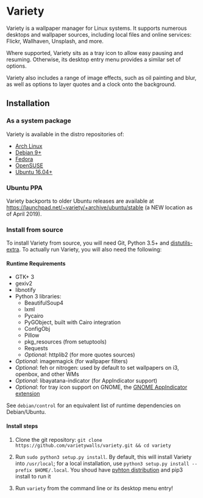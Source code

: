 # Variety

Variety is a wallpaper manager for Linux systems. It supports numerous desktops
and wallpaper sources, including local files and online services: Flickr,
Wallhaven, Unsplash, and more.

Where supported, Variety sits as a tray icon to allow easy pausing and resuming.
Otherwise, its desktop entry menu provides a similar set of options.

Variety also includes a range of image effects, such as oil painting and blur,
as well as options to layer quotes and a clock onto the background.

## Installation

### As a system package

Variety is available in the distro repositories of:

- [Arch Linux](https://www.archlinux.org/packages/community/any/variety/)
- [Debian 9+](https://packages.debian.org/search?keywords=variety)
- [Fedora](https://www.rpmfind.net/linux/rpm2html/search.php?query=variety)
- [OpenSUSE](https://software.opensuse.org/package/variety?search_term=variety)
- [Ubuntu 16.04+](https://packages.ubuntu.com/search?keywords=variety)

### Ubuntu PPA
Variety backports to older Ubuntu releases are available at https://launchpad.net/~variety/+archive/ubuntu/stable (a NEW location as of April 2019).

### Install from source
To install Variety from source, you will need Git, Python 3.5+ and [distutils-extra](https://launchpad.net/python-distutils-extra). To actually run Variety, you will also need the following:

#### Runtime Requirements
- GTK+ 3
- gexiv2
- libnotify
- Python 3 libraries:
    - BeautifulSoup4
    - lxml
    - Pycairo
    - PyGObject, built with Cairo integration
    - ConfigObj
    - Pillow
    - pkg_resources (from setuptools)
    - Requests
    - *Optional*: httplib2 (for more quotes sources)
- *Optional*: imagemagick (for wallpaper filters)
- *Optional*: feh or nitrogen: used by default to set wallpapers on i3, openbox, and other WMs
- *Optional*: libayatana-indicator (for AppIndicator support)
- *Optional*: for tray icon support on GNOME, the [GNOME AppIndicator extension](https://github.com/ubuntu/gnome-shell-extension-appindicator)

See `debian/control` for an equivalent list of runtime dependencies on Debian/Ubuntu.

#### Install steps

1. Clone the git repository: `git clone https://github.com/varietywalls/variety.git && cd variety`

2. Run `sudo python3 setup.py install`. By default, this will install Variety into `/usr/local`; for a local installation, use `python3 setup.py install --prefix $HOME/.local`. You shoud have [pyhton distribution](https://launchpad.net/python-distutils-extra) and pip3 install to run it 

3. Run `variety` from the command line or its desktop menu entry!
